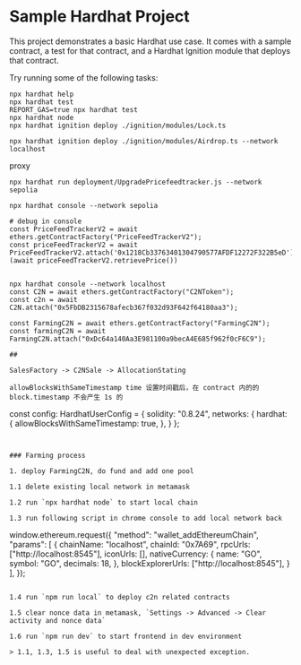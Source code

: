 # Sample Hardhat Project

This project demonstrates a basic Hardhat use case. It comes with a sample contract, a test for that contract, and a Hardhat Ignition module that deploys that contract.

Try running some of the following tasks:

```shell
npx hardhat help
npx hardhat test
REPORT_GAS=true npx hardhat test
npx hardhat node
npx hardhat ignition deploy ./ignition/modules/Lock.ts

npx hardhat ignition deploy ./ignition/modules/Airdrop.ts --network localhost
```

proxy
```shell
npx hardhat run deployment/UpgradePricefeedtracker.js --network sepolia 

npx hardhat console --network sepolia

# debug in console
const PriceFeedTrackerV2 = await ethers.getContractFactory("PriceFeedTrackerV2");
const priceFeedTrackerV2 = await PriceFeedTrackerV2.attach('0x1218Cb33763401304790577AFDF12272F322B5eD')
(await priceFeedTrackerV2.retrievePrice())


npx hardhat console --network localhost
const C2N = await ethers.getContractFactory("C2NToken");
const c2n = await C2N.attach("0x5FbDB2315678afecb367f032d93F642f64180aa3");

const FarmingC2N = await ethers.getContractFactory("FarmingC2N");
const farmingC2N = await FarmingC2N.attach("0xDc64a140Aa3E981100a9becA4E685f962f0cF6C9");

## 

SalesFactory -> C2NSale -> AllocationStating

allowBlocksWithSameTimestamp time 设置时间戳后，在 contract 内的的 block.timestamp 不会产生 1s 的
```
const config: HardhatUserConfig = {
  solidity: "0.8.24",
  networks: {
    hardhat: {
      allowBlocksWithSameTimestamp: true,
    },
  }
};
```

```

```

### Farming process

1. deploy FarmingC2N, do fund and add one pool

1.1 delete existing local network in metamask

1.2 run `npx hardhat node` to start local chain

1.3 run following script in chrome console to add local network back
```
window.ethereum.request({
  "method": "wallet_addEthereumChain",
  "params": [
    {
      chainName: "localhost",
      chainId: "0x7A69",
      rpcUrls: ["http://localhost:8545"],
      iconUrls: [],
      nativeCurrency: {
        name: "GO",
        symbol: "GO",
        decimals: 18,
      },
      blockExplorerUrls: ["http://localhost:8545"],
    }
  ],
});
```

1.4 run `npm run local` to deploy c2n related contracts

1.5 clear nonce data in metamask, `Settings -> Advanced -> Clear activity and nonce data`

1.6 run `npm run dev` to start frontend in dev environment

> 1.1, 1.3, 1.5 is useful to deal with unexpected exception.